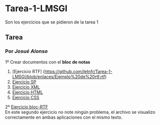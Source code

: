 # Tarea-1-LMSGI
Son los ejercicios que se pidieron de la tarea 1 
## Tarea 
### Por *Josué Alonso*
1º Crear documentos con el **bloc de notas** 

 1. [Ejercicio RTF] (https://github.com/letnfr/Tarea-1-LMSGI/blob/enlaces/Ejemplo%20de%20rtf.rtf)
 2. [Ejercicio SP](https://github.com/letnfr/Tarea-1-LMSGI/blob/enlaces/Ejemplo%20de%20sp.sp)  
 3. [Ejercicio XML](https://github.com/letnfr/Tarea-1-LMSGI/blob/enlaces/Ejemplo%20de%20XML.xml)  
 4. [Ejercicio HTML](https://github.com/letnfr/Tarea-1-LMSGI/blob/enlaces/Pagina%201%20.html)  
 5. [Ejercicio CSS](https://github.com/letnfr/Tarea-1-LMSGI/blob/enlaces/Ejemplo%20de%20css.css)    
 
2º [Ejercicio bloc-RTF](https://github.com/letnfr/Tarea-1-LMSGI/blob/enlaces/E1%20(copia).rtf)  
     En este segundo ejercicio no note ningún problema, el archivo se visualizo correctamente en ambas aplicaciones con el mismo texto.
